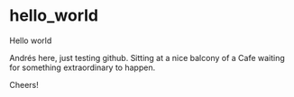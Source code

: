 # hello_world
Hello world

Andrés here, just testing github. Sitting at a nice balcony of a Cafe waiting for something extraordinary to happen. 

Cheers! 
